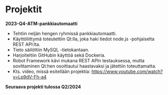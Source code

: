 # Projektit

**2023-Q4-ATM-pankkiautomaatti** 
- Tehtiin neljän hengen ryhmissä pankkiautomaatti.
- Käyttöliittymä toteutettiin Qt:lla, joka haki tiedot node.js -pohjaiselta REST API:lta.
- Tieto säilöttiin MySQL -tietokantaan.
- Harjoiteltiin GitHubin käyttöä sekä Dockeria.
- Robot Framework kävi mukana REST APIn testauksessa, mutta sovittaminen Qt:hen osoittautui haastavaksi ja jätettiin toteuttamatta. 
- Kts. video, missä esitellään projektia: https://www.youtube.com/watch?v=Lp9dV-Fh-a4

**Seuraava projekti tulossa Q2/2024** 